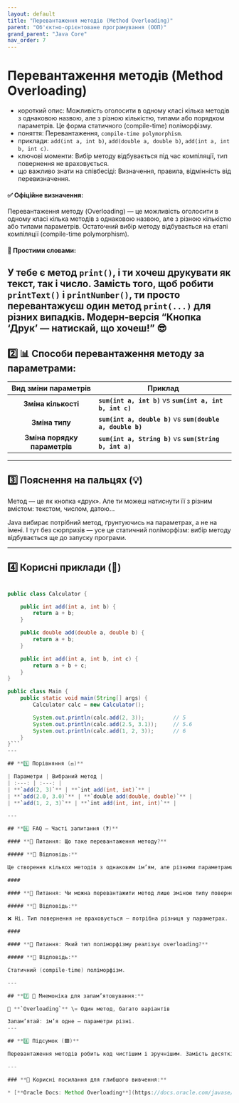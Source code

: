 ```yaml
---
layout: default
title: "Перевантаження методів (Method Overloading)"
parent: "Об'єктно-орієнтоване програмування (ООП)"
grand_parent: "Java Core"
nav_order: 7
---
```


# Перевантаження методів (Method Overloading)

*   короткий опис: Можливість оголосити в одному класі кілька методів з однаковою назвою, але з різною кількістю, типами або порядком параметрів. Це форма статичного (compile-time) поліморфізму.
*   поняття: Перевантаження, `compile-time polymorphism`.
*   приклади: `add(int a, int b)`, `add(double a, double b)`, `add(int a, int b, int c)`.
*   ключові моменти: Вибір методу відбувається під час компіляції, тип повернення не враховується.
*   що важливо знати на співбесіді: Визначення, правила, відмінність від перевизначення.


#### **✅ Офіційне визначення:**

Перевантаження методу (Overloading) — це можливість оголосити в одному класі кілька методів з однаковою назвою, але з різною кількістю або типами параметрів. Остаточний вибір методу відбувається на етапі компіляції (compile-time polymorphism).

#### **🧠 Простими словами:**

У тебе є метод **`print()`**, і ти хочеш друкувати як текст, так і число. Замість того, щоб робити **`printText()`** і **`printNumber()`**, ти просто перевантажуєш один метод **`print(...)`** для різних випадків. Модерн-версія “Кнопка ‘Друк’ — натискай, що хочеш\!” 😎
---

## **2️⃣ 📊 Способи перевантаження методу за параметрами:**

| Вид зміни параметрів | Приклад |
| :---: | ----- |
| **Зміна кількості** | **`sum(int a, int b)`** vs **`sum(int a, int b, int c)`** |
| **Зміна типу** | **`sum(int a, double b)`** vs **`sum(double a, double b)`** |
| **Зміна порядку параметрів** | **`sum(int a, String b)`** vs **`sum(String b, int a)`** |

---

## **3️⃣ Пояснення на пальцях (💡)**

Метод — це як кнопка «друк». Але ти можеш натиснути її з різним вмістом: текстом, числом, датою...

Java вибирає потрібний метод, ґрунтуючись на параметрах, а не на імені. І тут без сюрпризів — усе це статичний поліморфізм: вибір методу відбувається ще до запуску програми.

---

## **4️⃣ Корисні приклади (🧪)**

```java

public class Calculator {

    public int add(int a, int b) {
        return a + b;
    }

    public double add(double a, double b) {
        return a + b;
    }

    public int add(int a, int b, int c) {
        return a + b + c;
    }
}

public class Main {
    public static void main(String[] args) {
        Calculator calc = new Calculator();

        System.out.println(calc.add(2, 3));         // 5
        System.out.println(calc.add(2.5, 3.1));     // 5.6
        System.out.println(calc.add(1, 2, 3));      // 6
    }
}```
---

## **5️⃣ Порівняння (⚖️)**

| Параметри | Вибраний метод |
| :---: | :---: |
| **`add(2, 3)`** | **`int add(int, int)`** |
| **`add(2.0, 3.0)`** | **`double add(double, double)`** |
| **`add(1, 2, 3)`** | **`int add(int, int, int)`** |

---

## **6️⃣ FAQ — Часті запитання (❓)**

#### **🔹 Питання: Що таке перевантаження методу?**

##### **💬 Відповідь:**

Це створення кількох методів з однаковим ім’ям, але різними параметрами.

#### 

#### **🔹 Питання: Чи можна перевантажити метод лише зміною типу повернення?**

##### **💬 Відповідь:**

❌ Ні. Тип повернення не враховується — потрібна різниця у параметрах.

#### 

#### **🔹 Питання: Який тип поліморфізму реалізує overloading?**

##### **💬 Відповідь:**

Статичний (compile-time) поліморфізм.

---

## **7️⃣ 🧠 Мнемоніка для запам’ятовування:**

🧠 **`Overloading`** \= Один метод, багато варіантів

Запам’ятай: ім’я одне — параметри різні.
---

## **8️⃣ Підсумок (🟩)**

Перевантаження методів робить код чистішим і зручнішим. Замість десятків методів із різними назвами маєш одну дію — **`print(), add(), save()`** — яка працює з різними даними. Це полегшує читання, підтримку і розширення коду.

---

### **🔗 Корисні посилання для глибшого вивчення:**

* [**Oracle Docs: Method Overloading**](https://docs.oracle.com/javase/tutorial/java/javaOO/methods.html) **— офіційна документація**